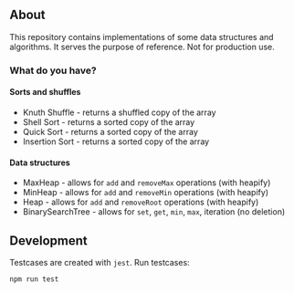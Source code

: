 ## About

This repository contains implementations of some data structures and algorithms. It serves the purpose of reference. Not for production use.

### What do you have?

#### Sorts and shuffles

* Knuth Shuffle - returns a shuffled copy of the array
* Shell Sort - returns a sorted copy of the array
* Quick Sort - returns a sorted copy of the array
* Insertion Sort - returns a sorted copy of the array

#### Data structures
* MaxHeap - allows for `add` and `removeMax` operations (with heapify)
* MinHeap - allows for `add` and `removeMin` operations (with heapify)
* Heap - allows for `add` and `removeRoot` operations (with heapify)
* BinarySearchTree - allows for `set`, `get`, `min`, `max`, iteration (no deletion)

## Development

Testcases are created with `jest`. Run testcases:

```
npm run test
```